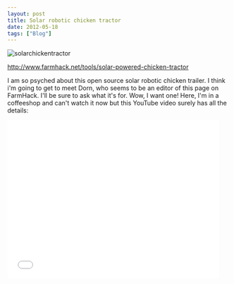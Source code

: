 ```yaml
---
layout: post
title: Solar robotic chicken tractor
date: 2012-05-18
tags: ["Blog"]
---
```


![](Screen%20Shot%202012-04-03%20at%2010.28.29%20PM.png "solarchickentractor")

http://www.farmhack.net/tools/solar-powered-chicken-tractor

I am so psyched about this open source solar robotic chicken trailer. I think i'm going to get to meet Dorn, who seems to be an editor of this page on FarmHack. I'll be sure to ask what it's for. Wow, I want one! Here, I'm in a coffeeshop and can't watch it now but this YouTube video surely has all the details:

<iframe width="480" height="360" src="qnCX53JVWCY" frameborder="0" allowfullscreen></iframe>